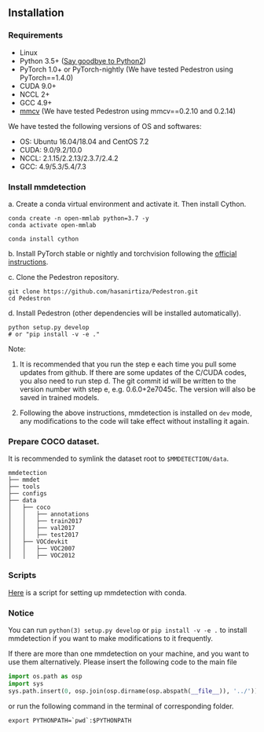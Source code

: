 ## Installation

### Requirements

- Linux
- Python 3.5+ ([Say goodbye to Python2](https://python3statement.org/))
- PyTorch 1.0+ or PyTorch-nightly (We have tested Pedestron using  PyTorch==1.4.0)
- CUDA 9.0+
- NCCL 2+
- GCC 4.9+
- [mmcv](https://github.com/open-mmlab/mmcv) (We have tested Pedestron using  mmcv==0.2.10 and 0.2.14)

We have tested the following versions of OS and softwares:

- OS: Ubuntu 16.04/18.04 and CentOS 7.2
- CUDA: 9.0/9.2/10.0
- NCCL: 2.1.15/2.2.13/2.3.7/2.4.2
- GCC: 4.9/5.3/5.4/7.3

### Install mmdetection

a. Create a conda virtual environment and activate it. Then install Cython.

```shell
conda create -n open-mmlab python=3.7 -y
conda activate open-mmlab

conda install cython
```

b. Install PyTorch stable or nightly and torchvision following the [official instructions](https://pytorch.org/).

c. Clone the Pedestron repository.

```shell
git clone https://github.com/hasanirtiza/Pedestron.git
cd Pedestron
```

d. Install Pedestron (other dependencies will be installed automatically).

```shell
python setup.py develop
# or "pip install -v -e ."
```

Note:

1. It is recommended that you run the step e each time you pull some updates from github. If there are some updates of the C/CUDA codes, you also need to run step d.
The git commit id will be written to the version number with step e, e.g. 0.6.0+2e7045c. The version will also be saved in trained models.

2. Following the above instructions, mmdetection is installed on `dev` mode, any modifications to the code will take effect without installing it again.

### Prepare COCO dataset.

It is recommended to symlink the dataset root to `$MMDETECTION/data`.

```
mmdetection
├── mmdet
├── tools
├── configs
├── data
│   ├── coco
│   │   ├── annotations
│   │   ├── train2017
│   │   ├── val2017
│   │   ├── test2017
│   ├── VOCdevkit
│   │   ├── VOC2007
│   │   ├── VOC2012

```

### Scripts
[Here](https://gist.github.com/hellock/bf23cd7348c727d69d48682cb6909047) is
a script for setting up mmdetection with conda.

### Notice
You can run `python(3) setup.py develop` or `pip install -v -e .` to install mmdetection if you want to make modifications to it frequently.

If there are more than one mmdetection on your machine, and you want to use them alternatively.
Please insert the following code to the main file
```python
import os.path as osp
import sys
sys.path.insert(0, osp.join(osp.dirname(osp.abspath(__file__)), '../'))
```
or run the following command in the terminal of corresponding folder.
```shell
export PYTHONPATH=`pwd`:$PYTHONPATH
```
